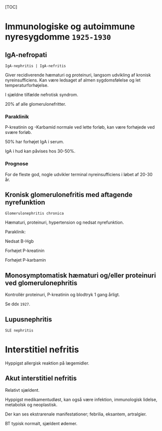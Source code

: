 [TOC]

# Immunologiske og autoimmune nyresygdomme `1925-1930`

## IgA-nefropati

`IgA-nephritis | IgA-nefritis`

Giver recidiverende hæmaturi og proteinuri, langsom udvikling af kronisk nyreinsufficiens. Kan være ledsaget af almen sygdomsfølelse og let temperaturforhøjelse.

I sjældne tilfælde nefrotisk syndrom.

20% af alle glomerulonefritter.

### Paraklinik

P-kreatinin og -Karbamid normale ved lette forløb, kan være forhøjede ved svære forløb.

50% har forhøjet IgA i serum.

IgA i hud kan påvises hos 30-50%.

### Prognose

For de fleste god, nogle udvikler terminal nyreinsufficiens i løbet af 20-30 år.

## Kronisk glomerulonefritis med aftagende nyrefunktion

`Glomerulonephritis chronica`

Hæmaturi, proteinuri, hypertension og nedsat nyrefunktion.

Paraklinik:

Nedsat B-Hgb

Forhøjet P-kreatinin

Forhøjet P-karbamin

## Monosymptomatisk hæmaturi og/eller proteinuri ved glomerulonephritis

Kontrollér proteinuri, P-kreatinin og blodtryk 1 gang årligt.

Se ddx `1927`.

## Lupusnephritis

`SLE nephritis`

# Interstitiel nefritis

Hyppigst allergisk reaktion på lægemidler.

## Akut interstitiel nefritis

Relativt sjældent.

Hyppigst medikamentudløst, kan også være infektion, immunologisk lidelse, metabolsk og neoplastisk.

Der kan ses ekstrarenale manifestationer; febrilia, eksantem, artralgier.

BT typisk normalt, sjældent ødemer.

